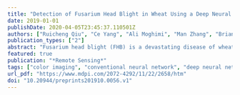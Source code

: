```yaml
---
title: "Detection of Fusarium Head Blight in Wheat Using a Deep Neural Network and Color Imaging"
date: 2019-01-01
publishDate: 2020-04-05T23:45:37.110501Z
authors: ["Ruicheng Qiu", "Ce Yang", "Ali Moghimi", "Man Zhang", "Brian Steffenson"]
publication_types: ["2"]
abstract: "Fusarium head blight (FHB) is a devastating disease of wheat worldwide. In addition to reducing the yield of the crop, the causal pathogens also produce mycotoxins that can contaminate the grain. The development of resistant wheat varieties is one of the best ways to reduce the impact of FHB. To develop such varieties, breeders must expose germplasm lines to the pathogen in the field and assess the disease reaction. Phenotyping breeding materials for resistance to FHB is time-consuming, labor-intensive, and expensive when using conventional protocols. To develop a reliable and cost-effective high throughput phenotyping system for assessing FHB in the field, we focused on developing a method for processing color images of wheat spikes to accurately detect diseased areas using deep learning and image processing techniques. Color images of wheat spikes at the milk stage were collected in a shadow condition and processed to construct datasets, which were used to retrain a deep convolutional neural network model using transfer learning. Testing results showed that the model detected spikes very accurately in the images since the coefficient of determination for the number of spikes tallied by manual count and the model was 0.80. The model was assessed, and the mean average precision for the testing dataset was 0.9201. On the basis of the results for spike detection, a new color feature was applied to obtain the gray image of each spike and a modified region-growing algorithm was implemented to segment and detect the diseased areas of each spike. Results showed that the region growing algorithm performed better than the K-means and Otsu's method in segmenting diseased areas. We demonstrated that deep learning techniques enable accurate detection of FHB in wheat based on color image analysis, and the proposed method can effectively detect spikes and diseased areas, which improves the efficiency of the FHB assessment in the field."
featured: true
publication: "*Remote Sensing*"
tags: ["color imaging", "conventional neural network", "deep neural network", "disease", "phenotyping", "remote sensing"]
url_pdf: "https://www.mdpi.com/2072-4292/11/22/2658/htm"
doi: "10.20944/preprints201910.0056.v1"
---
```

